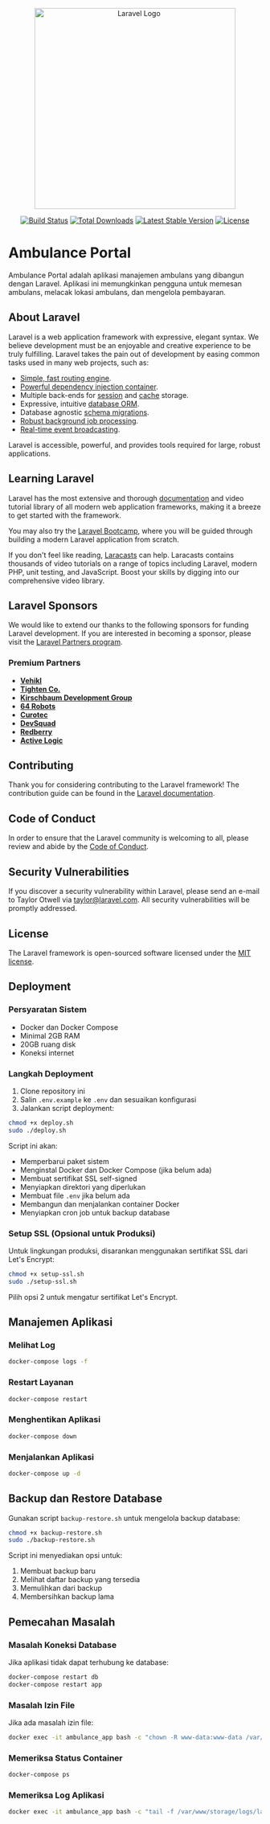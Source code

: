 <p align="center"><a href="https://laravel.com" target="_blank"><img src="https://raw.githubusercontent.com/laravel/art/master/logo-lockup/5%20SVG/2%20CMYK/1%20Full%20Color/laravel-logolockup-cmyk-red.svg" width="400" alt="Laravel Logo"></a></p>

<p align="center">
<a href="https://github.com/laravel/framework/actions"><img src="https://github.com/laravel/framework/workflows/tests/badge.svg" alt="Build Status"></a>
<a href="https://packagist.org/packages/laravel/framework"><img src="https://img.shields.io/packagist/dt/laravel/framework" alt="Total Downloads"></a>
<a href="https://packagist.org/packages/laravel/framework"><img src="https://img.shields.io/packagist/v/laravel/framework" alt="Latest Stable Version"></a>
<a href="https://packagist.org/packages/laravel/framework"><img src="https://img.shields.io/packagist/l/laravel/framework" alt="License"></a>
</p>

# Ambulance Portal

Ambulance Portal adalah aplikasi manajemen ambulans yang dibangun dengan Laravel. Aplikasi ini memungkinkan pengguna untuk memesan ambulans, melacak lokasi ambulans, dan mengelola pembayaran.

## About Laravel

Laravel is a web application framework with expressive, elegant syntax. We believe development must be an enjoyable and creative experience to be truly fulfilling. Laravel takes the pain out of development by easing common tasks used in many web projects, such as:

- [Simple, fast routing engine](https://laravel.com/docs/routing).
- [Powerful dependency injection container](https://laravel.com/docs/container).
- Multiple back-ends for [session](https://laravel.com/docs/session) and [cache](https://laravel.com/docs/cache) storage.
- Expressive, intuitive [database ORM](https://laravel.com/docs/eloquent).
- Database agnostic [schema migrations](https://laravel.com/docs/migrations).
- [Robust background job processing](https://laravel.com/docs/queues).
- [Real-time event broadcasting](https://laravel.com/docs/broadcasting).

Laravel is accessible, powerful, and provides tools required for large, robust applications.

## Learning Laravel

Laravel has the most extensive and thorough [documentation](https://laravel.com/docs) and video tutorial library of all modern web application frameworks, making it a breeze to get started with the framework.

You may also try the [Laravel Bootcamp](https://bootcamp.laravel.com), where you will be guided through building a modern Laravel application from scratch.

If you don't feel like reading, [Laracasts](https://laracasts.com) can help. Laracasts contains thousands of video tutorials on a range of topics including Laravel, modern PHP, unit testing, and JavaScript. Boost your skills by digging into our comprehensive video library.

## Laravel Sponsors

We would like to extend our thanks to the following sponsors for funding Laravel development. If you are interested in becoming a sponsor, please visit the [Laravel Partners program](https://partners.laravel.com).

### Premium Partners

- **[Vehikl](https://vehikl.com)**
- **[Tighten Co.](https://tighten.co)**
- **[Kirschbaum Development Group](https://kirschbaumdevelopment.com)**
- **[64 Robots](https://64robots.com)**
- **[Curotec](https://www.curotec.com/services/technologies/laravel)**
- **[DevSquad](https://devsquad.com/hire-laravel-developers)**
- **[Redberry](https://redberry.international/laravel-development)**
- **[Active Logic](https://activelogic.com)**

## Contributing

Thank you for considering contributing to the Laravel framework! The contribution guide can be found in the [Laravel documentation](https://laravel.com/docs/contributions).

## Code of Conduct

In order to ensure that the Laravel community is welcoming to all, please review and abide by the [Code of Conduct](https://laravel.com/docs/contributions#code-of-conduct).

## Security Vulnerabilities

If you discover a security vulnerability within Laravel, please send an e-mail to Taylor Otwell via [taylor@laravel.com](mailto:taylor@laravel.com). All security vulnerabilities will be promptly addressed.

## License

The Laravel framework is open-sourced software licensed under the [MIT license](https://opensource.org/licenses/MIT).

## Deployment

### Persyaratan Sistem

- Docker dan Docker Compose
- Minimal 2GB RAM
- 20GB ruang disk
- Koneksi internet

### Langkah Deployment

1. Clone repository ini
2. Salin `.env.example` ke `.env` dan sesuaikan konfigurasi
3. Jalankan script deployment:

```bash
chmod +x deploy.sh
sudo ./deploy.sh
```

Script ini akan:
- Memperbarui paket sistem
- Menginstal Docker dan Docker Compose (jika belum ada)
- Membuat sertifikat SSL self-signed
- Menyiapkan direktori yang diperlukan
- Membuat file `.env` jika belum ada
- Membangun dan menjalankan container Docker
- Menyiapkan cron job untuk backup database

### Setup SSL (Opsional untuk Produksi)

Untuk lingkungan produksi, disarankan menggunakan sertifikat SSL dari Let's Encrypt:

```bash
chmod +x setup-ssl.sh
sudo ./setup-ssl.sh
```

Pilih opsi 2 untuk mengatur sertifikat Let's Encrypt.

## Manajemen Aplikasi

### Melihat Log

```bash
docker-compose logs -f
```

### Restart Layanan

```bash
docker-compose restart
```

### Menghentikan Aplikasi

```bash
docker-compose down
```

### Menjalankan Aplikasi

```bash
docker-compose up -d
```

## Backup dan Restore Database

Gunakan script `backup-restore.sh` untuk mengelola backup database:

```bash
chmod +x backup-restore.sh
sudo ./backup-restore.sh
```

Script ini menyediakan opsi untuk:
1. Membuat backup baru
2. Melihat daftar backup yang tersedia
3. Memulihkan dari backup
4. Membersihkan backup lama

## Pemecahan Masalah

### Masalah Koneksi Database

Jika aplikasi tidak dapat terhubung ke database:

```bash
docker-compose restart db
docker-compose restart app
```

### Masalah Izin File

Jika ada masalah izin file:

```bash
docker exec -it ambulance_app bash -c "chown -R www-data:www-data /var/www/storage /var/www/bootstrap/cache"
```

### Memeriksa Status Container

```bash
docker-compose ps
```

### Memeriksa Log Aplikasi

```bash
docker exec -it ambulance_app bash -c "tail -f /var/www/storage/logs/laravel.log"
```
